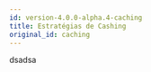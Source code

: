```yaml
---
id: version-4.0.0-alpha.4-caching
title: Estratégias de Cashing
original_id: caching
---
```


dsadsa